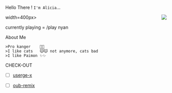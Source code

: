 
Hello There ! ```I'm Alícia```...




<a><img align=right src='https://media3.giphy.com/media/11lxCeKo6cHkJy/giphy.gif'/>width=400px></a>

currently playing = /play nyan

About Me 

```
>Pro kanger    🙁🙁
>I like cats   😽😽 not anymore, cats bad
>I like Paimon ✨✨
```



CHECK-OUT

- [ ] [userge-x](https://github.com/code-rgb/Userge-X)
- [ ] [oub-remix](https://github.com/sahyam2019/oub-remix)



